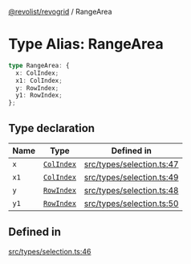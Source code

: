 [@revolist/revogrid](README.md) / RangeArea

# Type Alias: RangeArea

```ts
type RangeArea: {
  x: ColIndex;
  x1: ColIndex;
  y: RowIndex;
  y1: RowIndex;
};
```

## Type declaration

| Name | Type | Defined in |
| ------ | ------ | ------ |
| `x` | [`ColIndex`](TypeAlias.ColIndex.md) | [src/types/selection.ts:47](https://github.com/revolist/revogrid/blob/69d5bd9cb55a69f54242342681dca616def73994/src/types/selection.ts#L47) |
| `x1` | [`ColIndex`](TypeAlias.ColIndex.md) | [src/types/selection.ts:49](https://github.com/revolist/revogrid/blob/69d5bd9cb55a69f54242342681dca616def73994/src/types/selection.ts#L49) |
| `y` | [`RowIndex`](TypeAlias.RowIndex.md) | [src/types/selection.ts:48](https://github.com/revolist/revogrid/blob/69d5bd9cb55a69f54242342681dca616def73994/src/types/selection.ts#L48) |
| `y1` | [`RowIndex`](TypeAlias.RowIndex.md) | [src/types/selection.ts:50](https://github.com/revolist/revogrid/blob/69d5bd9cb55a69f54242342681dca616def73994/src/types/selection.ts#L50) |

## Defined in

[src/types/selection.ts:46](https://github.com/revolist/revogrid/blob/69d5bd9cb55a69f54242342681dca616def73994/src/types/selection.ts#L46)
